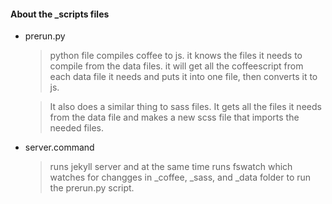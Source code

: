 #### About the \_scripts files

- prerun.py
  > python file compiles coffee to js. it knows the files it needs to compile from the data files. it will get all the coffeescript from each data file it needs and puts it into one file, then converts it to js.

  > It also does a similar thing to sass files. It gets all the files it needs from the data file and makes a new scss file that imports the needed files.

- server.command
  > runs jekyll server and at the same time runs fswatch which watches for changges in \_coffee, \_sass, and \_data folder to run the prerun.py script.
